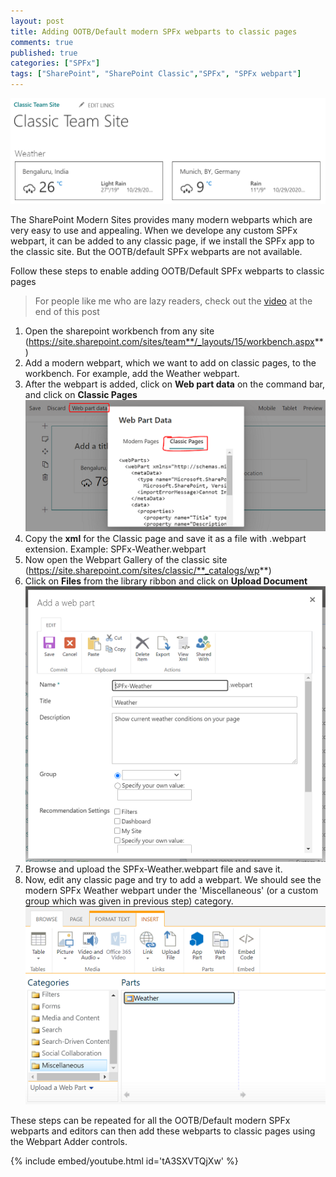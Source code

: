 ```yaml
---
layout: post
title: Adding OOTB/Default modern SPFx webparts to classic pages
comments: true
published: true
categories: ["SPFx"]
tags: ["SharePoint", "SharePoint Classic","SPFx", "SPFx webpart"]
---
```


![](/assets/images/adding-spfx-webparts-to-classic-pages.png)

The SharePoint Modern Sites provides many modern webparts which are very easy to use and appealing. When we develope any custom SPFx webpart, it can be added to any classic page, if we install the SPFx app to the classic site. But the OOTB/default SPFx webparts are not available.

Follow these steps to enable adding OOTB/Default SPFx webparts to classic pages

> For people like me who are lazy readers, check out the [video](https://www.youtube.com/watch?v=tA3SXVTQjXw) at the end of this post

1. Open the sharepoint workbench from any site (https://site.sharepoint.com/sites/team**/_layouts/15/workbench.aspx**)
2. Add a modern webpart, which we want to add on classic pages, to the workbench. For example, add the Weather webpart.
3. After the webpart is added, click on **Web part data** on the command bar, and click on **Classic Pages**
    ![](/assets/images/adding-spfx-webparts-to-classic-pages-1.png)
4. Copy the **xml** for the Classic page and save it as a file with .webpart extension. Example: SPFx-Weather.webpart
5. Now open the Webpart Gallery of the classic site (https://site.sharepoint.com/sites/classic/**_catalogs/wp**)
6. Click on **Files** from the library ribbon and click on **Upload Document**
    ![](/assets/images/adding-spfx-webparts-to-classic-pages-3.png)
7. Browse and upload the SPFx-Weather.webpart file and save it.
8. Now, edit any classic page and try to add a webpart. We should see the modern SPFx Weather webpart under the 'Miscellaneous' (or a custom group which was given in previous step) category.
![](/assets/images/adding-spfx-webparts-to-classic-pages-2.png)

These steps can be repeated for all the OOTB/Default modern SPFx webparts and editors can then add these webparts to classic pages using the Webpart Adder controls.

{% include embed/youtube.html id='tA3SXVTQjXw' %}
